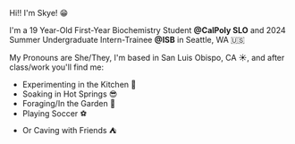 Hi!! I'm Skye! :grin:

I'm a 19 Year-Old First-Year Biochemistry Student **@CalPoly SLO** and 2024 Summer Undergraduate Intern-Trainee **@ISB** in Seattle, WA :us:

My Pronouns are She/They, I'm based in San Luis Obispo, CA :sunny:, and after class/work you'll find me:
* Experimenting in the Kitchen :honey_pot:
* Soaking in Hot Springs :sunglasses:
* Foraging/In the Garden :mushroom:
* Playing Soccer :soccer:
* Or Caving with Friends :tent:
